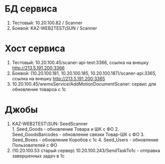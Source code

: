 # БД сервиса
1.	Тестовый: 10.20.100.82 / Scanner
2.	Боевой: KAZ-WEB2TEST\SUN / Scanner

# Хост сервиса
1.	Тестовый: 10.20.100.45/scaner-api-test:3366, ссылка на внешку http://213.5.191.200:3366
2.	Боевой: (10.20.100.181, 10.20.100.185, 10.20.100.187)/scaner-api:3365, ссылка на внешку http://213.5.191.200:3365
3.  10.20.100.45/wwmsService/AddMotionDocumentScaner: сервис для обновление товароа с 1с

# Джобы
1.	KAZ-WEB2TEST\SUN: SeedScanner  
        1. Seed_Goods - обновление Товара и ШК с ФО
        2. Seed_GoodsBarcodes - обновление связки Товар-ШК с ФО
        3. Seed_Boxes - обновление Коробов с 1с
        4. Seed_Users - обновление Пользователей с ФО
2.	(10.20.100.53 старый сервер) 10.20.100.243/SendTaskTo1c - отправка завершенных задач в 1с
